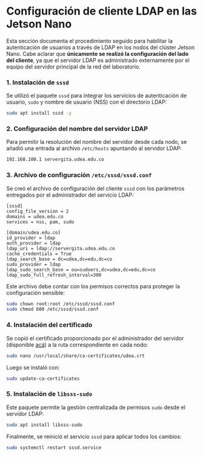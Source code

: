 # Configuración de cliente LDAP en las Jetson Nano

Esta sección documenta el procedimiento seguido para habilitar la autenticación de usuarios a través de LDAP en los nodos del clúster Jetson Nano. Cabe aclarar que **únicamente se realizó la configuración del lado del cliente**, ya que el servidor LDAP es administrado externamente por el equipo del servidor principal de la red del laboratorio.

### 1. Instalación de `sssd`

Se utilizó el paquete `sssd` para integrar los servicios de autenticación de usuario, `sudo` y nombre de usuario (NSS) con el directorio LDAP:

```bash
sudo apt install sssd -y
```

### 2. Configuración del nombre del servidor LDAP

Para permitir la resolución del nombre del servidor desde cada nodo, se añadió una entrada al archivo `/etc/hosts` apuntando al servidor LDAP:

```bash
192.168.100.1 servergita.udea.edu.co
```

### 3. Archivo de configuración `/etc/sssd/sssd.conf`

Se creó el archivo de configuración del cliente `sssd` con los parámetros entregados por el administrador del servicio LDAP:

```
[sssd]
config_file_version = 2
domains = udea.edu.co
services = nss, pam, sudo

[domain/udea.edu.co]
id_provider = ldap
auth_provider = ldap
ldap_uri = ldap://servergita.udea.edu.co
cache_credentials = True
ldap_search_base = dc=udea,dc=edu,dc=co
sudo_provider = ldap
ldap_sudo_search_base = ou=sudoers,dc=udea,dc=edu,dc=co
ldap_sudo_full_refresh_interval=300
```

Este archivo debe contar con los permisos correctos para proteger la configuración sensible:

```bash
sudo chown root:root /etc/sssd/sssd.conf
sudo chmod 600 /etc/sssd/sssd.conf
```

### 4. Instalación del certificado

Se copió el certificado proporcionado por el administrador del servidor (disponible [acá](https://drive.google.com/file/d/1_4zF0W5NmCqJH4WwK250wzMQ500RxTtW/view?usp=drive_link)) a la ruta correspondiente en cada nodo:

```bash
sudo nano /usr/local/share/ca-certificates/udea.crt
```

Luego se instaló con:

```bash
sudo update-ca-certificates
```

### 5. Instalación de `libsss-sudo`

Este paquete permite la gestión centralizada de permisos `sudo` desde el servidor LDAP:

```bash
sudo apt install libsss-sudo
```

Finalmente, se reinició el servicio `sssd` para aplicar todos los cambios:

```bash
sudo systemctl restart sssd.service
```
